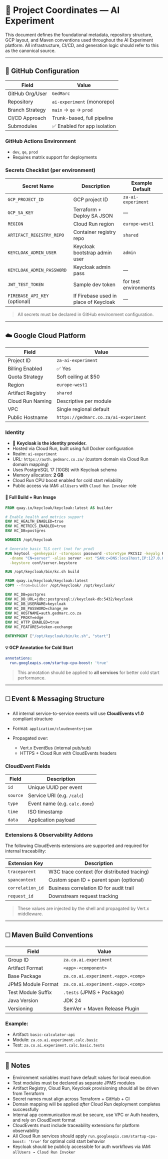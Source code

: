 # 📌 Project Coordinates — AI Experiment

This document defines the foundational metadata, repository structure, GCP layout, and Maven conventions used throughout the AI Experiment platform. All infrastructure, CI/CD, and generation logic should refer to this as the canonical source.

---

## 📂️ GitHub Configuration

| Field           | Value                       |
| --------------- | --------------------------- |
| GitHub Org/User | `GedMarc`                   |
| Repository      | `ai-experiment` (monorepo)  |
| Branch Strategy | `main` → `qe` → `prod`      |
| CI/CD Approach  | Trunk-based, full pipeline  |
| Submodules      | ✅ Enabled for app isolation |

### GitHub Actions Environment

* `dev`, `qe`, `prod`
* Requires matrix support for deployments

### Secrets Checklist (per environment)

| Secret Name                   | Description                           | Example Default       |
| ----------------------------- | ------------------------------------- | --------------------- |
| `GCP_PROJECT_ID`              | GCP project ID                        | `za-ai-experiment`    |
| `GCP_SA_KEY`                  | Terraform + Deploy SA JSON            | —                     |
| `REGION`                      | Cloud Run region                      | `europe-west1`        |
| `ARTIFACT_REGISTRY_REPO`      | Container registry repo               | `shared`              |
| `KEYCLOAK_ADMIN_USER`         | Keycloak bootstrap admin user         | `admin`               |
| `KEYCLOAK_ADMIN_PASSWORD`     | Keycloak admin pass                   | —                     |
| `JWT_TEST_TOKEN`              | Sample dev token                      | for test environments |
| `FIREBASE_API_KEY` (optional) | If Firebase used in place of Keycloak | —                     |

> All secrets must be declared in GitHub environment configuration.

---

## ☁️ Google Cloud Platform

| Field             | Value                                 |
| ----------------- | ------------------------------------- |
| Project ID        | `za-ai-experiment`                    |
| Billing Enabled   | ✅ Yes                                 |
| Quota Strategy    | Soft ceiling at \$50                  |
| Region            | `europe-west1`                        |
| Artifact Registry | `shared`                              |
| Cloud Run Naming  | Descriptive per module                |
| VPC               | Single regional default               |
| Public Hostname   | `https://gedmarc.co.za/ai-experiment` |

### Identity

* 🔐 **Keycloak is the identity provider.**
* Hosted via Cloud Run, built using full Docker configuration
* Realm: `ai-experiment`
* URL: `https://auth.gedmarc.co.za/` (custom domain via Cloud Run domain mapping)
* Uses PostgreSQL 17 (10GB) with Keycloak schema
* Memory allocation: **2 GB**
* Cloud Run CPU boost enabled for cold start reliability
* Public access via IAM: `allUsers` with `Cloud Run Invoker` role

#### 🔧 Full Build + Run Image

```Dockerfile
FROM quay.io/keycloak/keycloak:latest AS builder

# Enable health and metrics support
ENV KC_HEALTH_ENABLED=true
ENV KC_METRICS_ENABLED=true
ENV KC_DB=postgres

WORKDIR /opt/keycloak

# Generate basic TLS cert (not for prod)
RUN keytool -genkeypair -storepass password -storetype PKCS12 -keyalg RSA -keysize 2048 \
  -dname "CN=server" -alias server -ext "SAN:c=DNS:localhost,IP:127.0.0.1" \
  -keystore conf/server.keystore

RUN /opt/keycloak/bin/kc.sh build

FROM quay.io/keycloak/keycloak:latest
COPY --from=builder /opt/keycloak/ /opt/keycloak/

ENV KC_DB=postgres
ENV KC_DB_URL=jdbc:postgresql://keycloak-db:5432/keycloak
ENV KC_DB_USERNAME=keycloak
ENV KC_DB_PASSWORD=change_me
ENV KC_HOSTNAME=auth.gedmarc.co.za
ENV KC_PROXY=edge
ENV KC_HTTP_ENABLED=true
ENV KC_FEATURES=token-exchange

ENTRYPOINT ["/opt/keycloak/bin/kc.sh", "start"]
```

#### 💡 GCP Annotation for Cold Start

```yaml
annotations:
  run.googleapis.com/startup-cpu-boost: 'true'
```

> This annotation should be applied to **all services** for better cold start performance.

---

## 🗆️ Event & Messaging Structure

* All internal service-to-service events will use **CloudEvents v1.0** compliant structure
* Format: `application/cloudevents+json`
* Propagated over:

  * Vert.x EventBus (internal pub/sub)
  * HTTPS + Cloud Run with CloudEvents headers

### CloudEvent Fields

| Field    | Description                   |
| -------- | ----------------------------- |
| `id`     | Unique UUID per event         |
| `source` | Service URI (e.g. `/calc`)    |
| `type`   | Event name (e.g. `calc.done`) |
| `time`   | ISO timestamp                 |
| `data`   | Application payload           |

### Extensions & Observability Addons

The following CloudEvents extensions are supported and required for internal traceability:

| Extension Key    | Description                                 |
| ---------------- | ------------------------------------------- |
| `traceparent`    | W3C trace context (for distributed tracing) |
| `spancontext`    | Custom span ID + parent span (optional)     |
| `correlation_id` | Business correlation ID for audit trail     |
| `request_id`     | Downstream request tracking                 |

> These values are injected by the shell and propagated by Vert.x middleware.

---

## 🗆️ Maven Build Conventions

| Field              | Value                              |
| ------------------ | ---------------------------------- |
| Group ID           | `za.co.ai.experiment`              |
| Artifact Format    | `<app>-<component>`                |
| Base Package       | `za.co.ai.experiment.<app>.<comp>` |
| JPMS Module Format | `za.co.ai.experiment.<app>.<comp>` |
| Test Module Suffix | `.tests` (JPMS + Package)          |
| Java Version       | JDK 24                             |
| Versioning         | SemVer + Maven Release Plugin      |

### Example:

* Artifact: `basic-calculator-api`
* Module: `za.co.ai.experiment.calc.basic`
* Test: `za.co.ai.experiment.calc.basic.tests`

---

## 📌 Notes

* Environment variables must have default values for local execution
* Test modules must be declared as separate JPMS modules
* Artifact Registry, Cloud Run, Keycloak provisioning should all be driven from Terraform
* Secret names must align across Terraform + GitHub + CI
* Domain mapping will be applied *after* Cloud Run deployment completes successfully
* Internal app communication must be secure, use VPC or Auth headers, and rely on CloudEvent format
* CloudEvents must include traceability extensions for platform observability
* All Cloud Run services should apply `run.googleapis.com/startup-cpu-boost: 'true'` for optimal cold start behavior
* Keycloak should be publicly accessible for auth workflows via IAM: `allUsers → Cloud Run Invoker`
